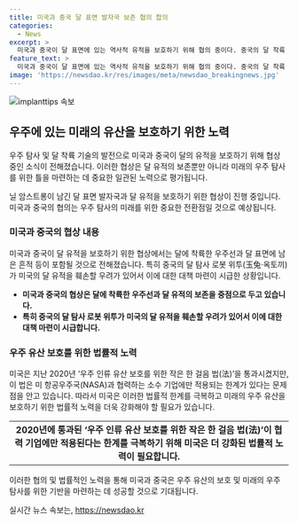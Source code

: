 ```yaml
---
title: 미국과 중국 달 표면 발자국 보존 협의 합의
categories:
  - News
excerpt: >
  미국과 중국이 달 표면에 있는 역사적 유적을 보호하기 위해 협의 중이다. 중국의 달 착륙 성공으로 미국이 자국의 발자국과 성조기를 보존하고자 하는 노력이 시작됐다. 미국이 중국의 달 탐사로봇의 활동으로 유적이 훼손될 우려를 가지고 있으며, 관련 법의 한계도 존재한다. 이는 미국의 우주 인류 유산을 보호하는 노력으로 이어지고 있다. (150자)
feature_text: >
  미국과 중국이 달 표면에 있는 역사적 유적을 보호하기 위해 협의 중이다. 중국의 달 착륙 성공으로 미국이 자국의 발자국과 성조기를 보존하고자 하는 노력이 시작됐다. 미국이 중국의 달 탐사로봇의 활동으로 유적이 훼손될 우려를 가지고 있으며, 관련 법의 한계도 존재한다. 이는 미국의 우주 인류 유산을 보호하는 노력으로 이어지고 있다. (150자)
image: 'https://newsdao.kr/res/images/meta/newsdao_breakingnews.jpg'
---
```


<p><img src="https://newsdao.kr/res/images/meta/newsdao_breakingnews.jpg" alt="implanttips 속보" /></p>

<h2 data-ke-size="size26">우주에 있는 미래의 유산을 보호하기 위한 노력</h2>

<p>우주 탐사 및 달 착륙 기술의 발전으로 미국과 중국이 달의 유적을 보호하기 위해 협상 중인 소식이 전해졌습니다. 이러한 협상은 달 유적의 보존뿐만 아니라 미래의 우주 탐사를 위한 틀을 마련하는 데 중요한 일관된 노력으로 평가됩니다.</p>

<p data-ke-size="size16">닐 암스트롱이 남긴 달 표면 발자국과 달 유적을 보호하기 위한 협상이 진행 중입니다. 미국과 중국의 협의는 우주 탐사의 미래를 위한 중요한 전환점일 것으로 예상됩니다.</p>

<h3>미국과 중국의 협상 내용</h3>

<p>미국과 중국이 달 유적을 보호하기 위한 협상에서는 달에 착륙한 우주선과 달 표면에 남은 흔적 등이 포함될 것으로 전해졌습니다. 특히 중국의 달 탐사 로봇 위투(玉兔·옥토끼)가 미국의 달 유적을 훼손할 우려가 있어서 이에 대한 대책 마련이 시급한 상황입니다.</p>

<ul>
  <li><b>미국과 중국의 협상은 달에 착륙한 우주선과 달 유적의 보존을 중점으로 두고 있습니다.</b></li>
  <li><b>특히 중국의 달 탐사 로봇 위투가 미국의 달 유적을 훼손할 우려가 있어서 이에 대한 대책 마련이 시급합니다.</b></li>
</ul>

<h3>우주 유산 보호를 위한 법률적 노력</h3>

<p>미국은 지난 2020년 ‘우주 인류 유산 보호를 위한 작은 한 걸음 법(法)’을 통과시켰지만, 이 법은 미 항공우주국(NASA)과 협력하는 소수 기업에만 적용되는 한계가 있다는 문제점을 안고 있습니다. 따라서 미국은 이러한 법률적 한계를 극복하고 미래의 우주 유산을 보호하기 위한 법률적 노력을 더욱 강화해야 할 필요가 있습니다.</p>

<table>
  <tr>
    <td style="text-align: center; height: 17px;"><b>2020년에 통과된 ‘우주 인류 유산 보호를 위한 작은 한 걸음 법(法)’이 협력 기업에만 적용된다는 한계를 극복하기 위해 미국은 더 강화된 법률적 노력이 필요합니다.</b></td>
  </tr>
</table>

<p>이러한 협의 및 법률적인 노력을 통해 미국과 중국은 우주 유산의 보호 및 미래의 우주 탐사를 위한 기반을 마련하는 데 성공할 것으로 기대됩니다.</p>
실시간 뉴스 속보는, <a href="https://newsdao.kr" rel="dofollow">https://newsdao.kr</a>


